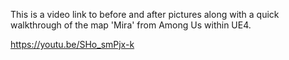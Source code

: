 This is a video link to before and after pictures along with a quick walkthrough of the map 'Mira' from Among Us within UE4.

https://youtu.be/SHo_smPjx-k
